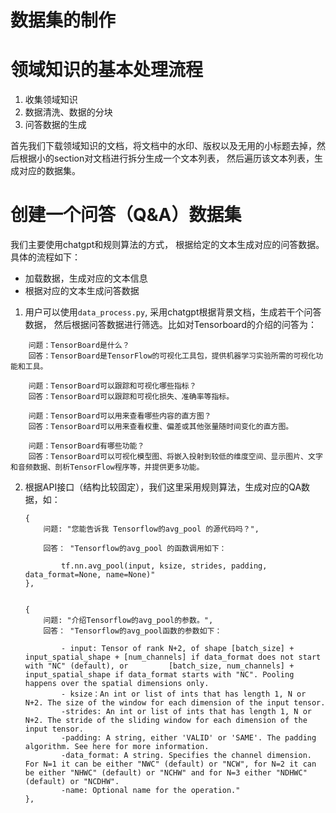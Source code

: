 # 数据集的制作

# 领域知识的基本处理流程
1. 收集领域知识
2. 数据清洗、数据的分块
3. 问答数据的生成

首先我们下载领域知识的文档，将文档中的水印、版权以及无用的小标题去掉，然后根据小的section对文档进行拆分生成一个文本列表，
然后遍历该文本列表，生成对应的数据集。

# 创建一个问答（Q&A）数据集
我们主要使用chatgpt和规则算法的方式， 根据给定的文本生成对应的问答数据。具体的流程如下：

* 加载数据，生成对应的文本信息
* 根据对应的文本生成问答数据

1. 用户可以使用`data_process.py`, 采用chatgpt根据背景文档，生成若干个问答数据， 然后根据问答数据进行筛选。比如对Tensorboard的介绍的问答为：
```
    问题：TensorBoard是什么？
    回答：TensorBoard是TensorFlow的可视化工具包，提供机器学习实验所需的可视化功能和工具。

    问题：TensorBoard可以跟踪和可视化哪些指标？
    回答：TensorBoard可以跟踪和可视化损失、准确率等指标。

    问题：TensorBoard可以用来查看哪些内容的直方图？
    回答：TensorBoard可以用来查看权重、偏差或其他张量随时间变化的直方图。

    问题：TensorBoard有哪些功能？
    回答：TensorBoard可以可视化模型图、将嵌入投射到较低的维度空间、显示图片、文字和音频数据、剖析TensorFlow程序等，并提供更多功能。
```


2. 根据API接口（结构比较固定），我们这里采用规则算法，生成对应的QA数据，如：

    ```
    {
        问题: "您能告诉我 Tensorflow的avg_pool 的源代码吗？", 

        回答： "Tensorflow的avg_pool 的函数调用如下：

            tf.nn.avg_pool(input, ksize, strides, padding, data_format=None, name=None)"
    }, 
    
    
    {
        问题: "介绍Tensorflow的avg_pool的参数。", 
        回答： "Tensorflow的avg_pool函数的参数如下：
        
            - input: Tensor of rank N+2, of shape [batch_size] + input_spatial_shape + [num_channels] if data_format does not start with "NC" (default), or         [batch_size, num_channels] + input_spatial_shape if data_format starts with "NC". Pooling happens over the spatial dimensions only.
            - ksize：An int or list of ints that has length 1, N or N+2. The size of the window for each dimension of the input tensor.
            -strides: An int or list of ints that has length 1, N or N+2. The stride of the sliding window for each dimension of the input tensor.
            -padding: A string, either 'VALID' or 'SAME'. The padding algorithm. See here for more information.
            -data_format: A string. Specifies the channel dimension. For N=1 it can be either "NWC" (default) or "NCW", for N=2 it can be either "NHWC" (default) or "NCHW" and for N=3 either "NDHWC" (default) or "NCDHW".
            -name: Optional name for the operation."
    }, 
    ```
